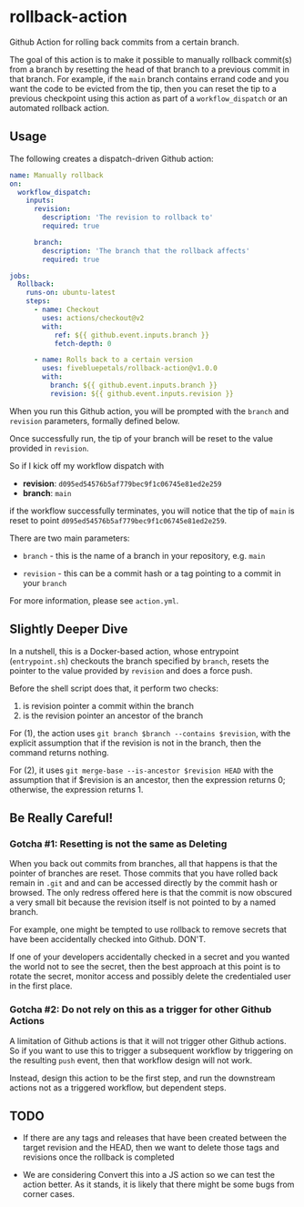 # rollback-action
Github Action for rolling back commits from a certain branch.

The goal of this action is to make it possible to manually rollback
commit(s) from a branch by resetting the head of that branch to a
previous commit in that branch. For example, if the `main` branch
contains errand code and you want the code to be evicted from the
tip, then you can reset the tip to a previous checkpoint using
this action as part of a `workflow_dispatch` or an automated rollback
action.

## Usage

The following creates a dispatch-driven Github action:

```yaml
name: Manually rollback
on:
  workflow_dispatch:
    inputs:
      revision:
        description: 'The revision to rollback to'
        required: true

      branch:
        description: 'The branch that the rollback affects'
        required: true

jobs:
  Rollback:
    runs-on: ubuntu-latest
    steps:
      - name: Checkout
        uses: actions/checkout@v2
        with:
           ref: ${{ github.event.inputs.branch }}
           fetch-depth: 0

      - name: Rolls back to a certain version
        uses: fivebluepetals/rollback-action@v1.0.0
        with:
          branch: ${{ github.event.inputs.branch }}
          revision: ${{ github.event.inputs.revision }}
```

When you run this Github action, you will be prompted with the
`branch` and `revision` parameters, formally defined below.

Once successfully run, the tip of your branch will be reset to the value
provided in `revision`.

So if I kick off my workflow dispatch with

- **revision**: `d095ed54576b5af779bec9f1c06745e81ed2e259`
- **branch**: `main`

if the workflow successfully terminates, you will notice that the tip
of `main` is reset to point `d095ed54576b5af779bec9f1c06745e81ed2e259`.

There are two main parameters:

* `branch` - this is the name of a branch in your repository, e.g.
  `main`

* `revision` - this can be a commit hash or a tag pointing to a
  commit in your `branch`

For more information, please see `action.yml`.

## Slightly Deeper Dive

In a nutshell, this is a Docker-based action, whose entrypoint (`entrypoint.sh`)
checkouts the branch specified by `branch`,
resets the pointer to the value provided by `revision` and does a
force push.

Before the shell script does that, it perform two checks:

1. is revision pointer a commit within the branch
2. is the revision pointer an ancestor of the branch

For (1), the action uses `git branch $branch --contains $revision`, with the
explicit assumption that if the revision is not in the branch, then
the command returns nothing.

For (2), it uses `git merge-base --is-ancestor $revision HEAD` with the 
assumption that if $revision is an ancestor, then the expression returns
0; otherwise, the expression returns 1.

## Be Really Careful!

### Gotcha #1: Resetting is not the same as Deleting

When you back out commits from branches, all that happens is that the pointer of branches
are reset. Those commits that you have rolled back remain in `.git` and
and can be accessed directly by the commit hash or browsed. The only redress
offered here is that the commit is now obscured a very small bit because the revision itself 
is not pointed to by a named branch.

For example, one might be tempted to use rollback to remove secrets that have
been accidentally checked into Github. DON'T.

If one of your 
developers accidentally checked in a secret and you wanted the world not to see 
the secret, then the best approach at this point is to rotate the secret, monitor access 
and possibly delete the credentialed user in the first place.

### Gotcha #2: Do not rely on this as a trigger for other Github Actions

A limitation of Github actions is that it will not trigger other Github actions.
So if you want to use this to trigger a subsequent workflow by triggering on the
resulting `push` event, then that workflow design will not work.

Instead, design this action to be the first step, and run the downstream
actions not as a triggered workflow, but dependent steps. 

## TODO

- If there are any tags and releases that have been created between the
  target revision and the HEAD, then we want to delete those tags and
  revisions once the rollback is completed

- We are considering Convert this into a JS action so we can test the
  action better. As it stands, it is likely that there might be some bugs
  from corner cases.

